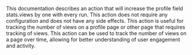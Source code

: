 This documentation describes an action that will increase the profile field stats.views by one with every run. This action does not require any configuration and does not have any side effects. This action is useful for tracking the number of views on a profile page or other page that requires tracking of views. This action can be used to track the number of views on a page over time, allowing for better understanding of user engagement and activity.